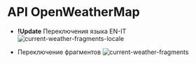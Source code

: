 # API OpenWeatherMap

* **!Update** Переключения языка EN-IT  
![current-weather-fragments-locale](https://user-images.githubusercontent.com/46486971/172066090-bde62043-6be0-4b03-bd06-f15cf9b4df61.png)

* Переключение фрагментов
  ![current-weather-fragments](https://user-images.githubusercontent.com/46486971/172042274-fb52ef41-9ffc-485d-9213-a85b2d006537.png)

